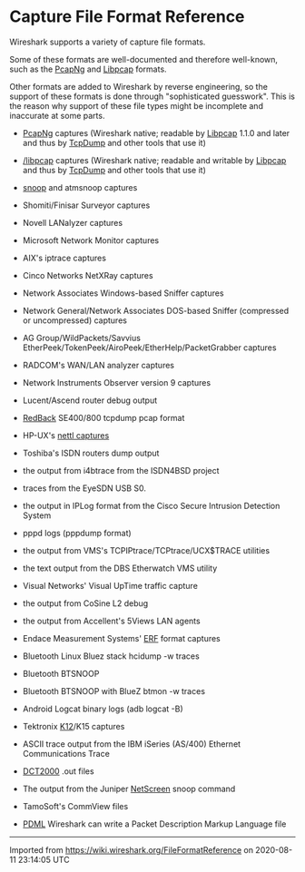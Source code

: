 # Capture File Format Reference

Wireshark supports a variety of capture file formats.

Some of these formats are well-documented and therefore well-known, such as the [PcapNg](/Development/PcapNg) and [Libpcap](/Development/LibpcapFileFormat) formats.

Other formats are added to Wireshark by reverse engineering, so the support of these formats is done through "sophisticated guesswork". This is the reason why support of these file types might be incomplete and inaccurate at some parts.

  - [PcapNg](/Development/PcapNg) captures (Wireshark native; readable by [Libpcap](/libpcap) 1.1.0 and later and thus by [TcpDump](/TcpDump) and other tools that use it)

  - [/libpcap](/FileFormatReference/libpcap) captures (Wireshark native; readable and writable by [Libpcap](/libpcap) and thus by [TcpDump](/TcpDump) and other tools that use it)

  - [snoop](http://tools.ietf.org/rfcmarkup?rfc=1761) and atmsnoop captures

  - Shomiti/Finisar Surveyor captures

  - Novell LANalyzer captures

  - Microsoft Network Monitor captures

  - AIX's iptrace captures

  - Cinco Networks NetXRay captures

  - Network Associates Windows-based Sniffer captures

  - Network General/Network Associates DOS-based Sniffer (compressed or uncompressed) captures

  - AG Group/WildPackets/Savvius EtherPeek/TokenPeek/AiroPeek/EtherHelp/PacketGrabber captures

  - RADCOM's WAN/LAN analyzer captures

  - Network Instruments Observer version 9 captures

  - Lucent/Ascend router debug output

  - [RedBack](/RedBack) SE400/800 tcpdump pcap format

  - HP-UX's [nettl captures](http://docs.hp.com/en/B2355-60105/nettl.1M.html)

  - Toshiba's ISDN routers dump output

  - the output from i4btrace from the ISDN4BSD project

  - traces from the EyeSDN USB S0.

  - the output in IPLog format from the Cisco Secure Intrusion Detection System

  - pppd logs (pppdump format)

  - the output from VMS's TCPIPtrace/TCPtrace/UCX$TRACE utilities

  - the text output from the DBS Etherwatch VMS utility

  - Visual Networks' Visual UpTime traffic capture

  - the output from CoSine L2 debug

  - the output from Accellent's 5Views LAN agents

  - Endace Measurement Systems' [ERF](/ERF) format captures

  - Bluetooth Linux Bluez stack hcidump -w traces

  - Bluetooth BTSNOOP

  - Bluetooth BTSNOOP with BlueZ btmon -w traces

  - Android Logcat binary logs (adb logcat -B)

  - Tektronix [K12](/K12)/K15 captures

  - ASCII trace output from the IBM iSeries (AS/400) Ethernet Communications Trace

  - [DCT2000](/DCT2000) .out files

  - The output from the Juniper [NetScreen](/NetScreen) snoop command

  - TamoSoft's CommView files

  - [PDML](/PDML) Wireshark can write a Packet Description Markup Language file

---

Imported from https://wiki.wireshark.org/FileFormatReference on 2020-08-11 23:14:05 UTC
